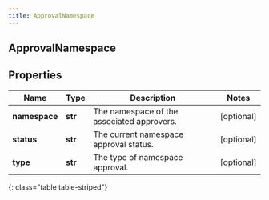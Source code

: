 ```yaml
---
title: ApprovalNamespace
---
```

## ApprovalNamespace

## Properties

|Name | Type | Description | Notes|
|------------ | ------------- | ------------- | -------------|
| **namespace** | **str** | The namespace of the associated approvers. | [optional] |
| **status** | **str** | The current namespace approval status. | [optional] |
| **type** | **str** | The type of namespace approval. | [optional] |
{: class="table table-striped"}


